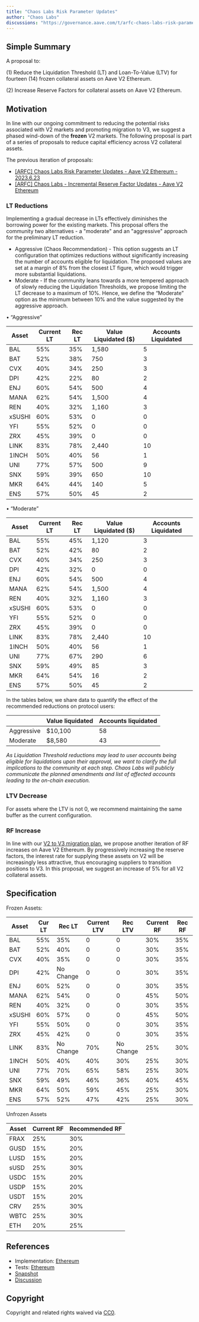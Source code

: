 ```yaml
---
title: "Chaos Labs Risk Parameter Updates"
author: "Chaos Labs"
discussions: "https://governance.aave.com/t/arfc-chaos-labs-risk-parameter-updates-aave-v2-ethereum-2023-08-09/14404"
---
```


## Simple Summary

A proposal to:

(1) Reduce the Liquidation Threshold (LT) and Loan-To-Value (LTV) for fourteen (14) frozen collateral assets on Aave V2 Ethereum.

(2) Increase Reserve Factors for collateral assets on Aave V2 Ethereum.

## Motivation

In line with our ongoing commitment to reducing the potential risks associated with V2 markets and promoting migration to V3, we suggest a phased wind-down of the **frozen** V2 markets. The following proposal is part of a series of proposals to reduce capital efficiency across V2 collateral assets.

The previous iteration of proposals:

- [[ARFC] Chaos Labs Risk Parameter Updates - Aave V2 Ethereum - 2023.6.23](https://governance.aave.com/t/arfc-chaos-labs-risk-parameter-updates-aave-v2-ethereum-2023-6-23/13789)
- [[ARFC] Chaos Labs - Incremental Reserve Factor Updates - Aave V2 Ethereum](https://governance.aave.com/t/arfc-chaos-labs-incremental-reserve-factor-updates-aave-v2-ethereum/13766)

### LT Reductions

Implementing a gradual decrease in LTs effectively diminishes the borrowing power for the existing markets. This proposal offers the community two alternatives - a "moderate" and an "aggressive" approach for the preliminary LT reduction.

- Aggressive (Chaos Recommendation) - This option suggests an LT configuration that optimizes reductions without significantly increasing the number of accounts eligible for liquidation. The proposed values are set at a margin of 8% from the closest LT figure, which would trigger more substantial liquidations.
- Moderate - If the community leans towards a more tempered approach of slowly reducing the Liquidation Thresholds, we propose limiting the LT decrease to a maximum of 10%. Hence, we define the “Moderate” option as the minimum between 10% and the value suggested by the aggressive approach.

• “Aggressive”

| Asset  | Current LT | Rec LT | Value Liquidated ($) | Accounts Liquidated |
| ------ | ---------- | ------ | -------------------- | ------------------- |
| BAL    | 55%        | 35%    | 1,580                | 5                   |
| BAT    | 52%        | 38%    | 750                  | 3                   |
| CVX    | 40%        | 34%    | 250                  | 3                   |
| DPI    | 42%        | 22%    | 80                   | 2                   |
| ENJ    | 60%        | 54%    | 500                  | 4                   |
| MANA   | 62%        | 54%    | 1,500                | 4                   |
| REN    | 40%        | 32%    | 1,160                | 3                   |
| xSUSHI | 60%        | 53%    | 0                    | 0                   |
| YFI    | 55%        | 52%    | 0                    | 0                   |
| ZRX    | 45%        | 39%    | 0                    | 0                   |
| LINK   | 83%        | 78%    | 2,440                | 10                  |
| 1INCH  | 50%        | 40%    | 56                   | 1                   |
| UNI    | 77%        | 57%    | 500                  | 9                   |
| SNX    | 59%        | 39%    | 650                  | 10                  |
| MKR    | 64%        | 44%    | 140                  | 5                   |
| ENS    | 57%        | 50%    | 45                   | 2                   |

• “Moderate”

| Asset  | Current LT | Rec LT | Value Liquidated ($) | Accounts Liquidated |
| ------ | ---------- | ------ | -------------------- | ------------------- |
| BAL    | 55%        | 45%    | 1,120                | 3                   |
| BAT    | 52%        | 42%    | 80                   | 2                   |
| CVX    | 40%        | 34%    | 250                  | 3                   |
| DPI    | 42%        | 32%    | 0                    | 0                   |
| ENJ    | 60%        | 54%    | 500                  | 4                   |
| MANA   | 62%        | 54%    | 1,500                | 4                   |
| REN    | 40%        | 32%    | 1,160                | 3                   |
| xSUSHI | 60%        | 53%    | 0                    | 0                   |
| YFI    | 55%        | 52%    | 0                    | 0                   |
| ZRX    | 45%        | 39%    | 0                    | 0                   |
| LINK   | 83%        | 78%    | 2,440                | 10                  |
| 1INCH  | 50%        | 40%    | 56                   | 1                   |
| UNI    | 77%        | 67%    | 290                  | 6                   |
| SNX    | 59%        | 49%    | 85                   | 3                   |
| MKR    | 64%        | 54%    | 16                   | 2                   |
| ENS    | 57%        | 50%    | 45                   | 2                   |

In the tables below, we share data to quantify the effect of the recommended reductions on protocol users:

|            | Value liquidated | Accounts liquidated |
| ---------- | ---------------- | ------------------- |
| Aggressive | $10,100          | 58                  |
| Moderate   | $8,580           | 43                  |

_As Liquidation Threshold reductions may lead to user accounts being eligible for liquidations upon their approval, we want to clarify the full implications to the community at each step. Chaos Labs will publicly communicate the planned amendments and list of affected accounts leading to the on-chain execution._

### LTV Decrease

For assets where the LTV is not 0, we recommend maintaining the same buffer as the current configuration.

### RF Increase

In line with our [V2 to V3 migration plan](https://governance.aave.com/t/temp-check-ethereum-v2-to-v3-migration/12636), we propose another iteration of RF increases on Aave V2 Ethereum. By progressively increasing the reserve factors, the interest rate for supplying these assets on V2 will be increasingly less attractive, thus encouraging suppliers to transition positions to V3. In this proposal, we suggest an increase of 5% for all V2 collateral assets.

## Specification

Frozen Assets:

| Asset  | Cur LT | Rec LT    | Current LTV | Rec LTV   | Current RF | Rec RF |
| ------ | ------ | --------- | ----------- | --------- | ---------- | ------ |
| BAL    | 55%    | 35%       | 0           | 0         | 30%        | 35%    |
| BAT    | 52%    | 40%       | 0           | 0         | 30%        | 35%    |
| CVX    | 40%    | 35%       | 0           | 0         | 30%        | 35%    |
| DPI    | 42%    | No Change | 0           | 0         | 30%        | 35%    |
| ENJ    | 60%    | 52%       | 0           | 0         | 30%        | 35%    |
| MANA   | 62%    | 54%       | 0           | 0         | 45%        | 50%    |
| REN    | 40%    | 32%       | 0           | 0         | 30%        | 35%    |
| xSUSHI | 60%    | 57%       | 0           | 0         | 45%        | 50%    |
| YFI    | 55%    | 50%       | 0           | 0         | 30%        | 35%    |
| ZRX    | 45%    | 42%       | 0           | 0         | 30%        | 35%    |
| LINK   | 83%    | No Change | 70%         | No Change | 25%        | 30%    |
| 1INCH  | 50%    | 40%       | 40%         | 30%       | 25%        | 30%    |
| UNI    | 77%    | 70%       | 65%         | 58%       | 25%        | 30%    |
| SNX    | 59%    | 49%       | 46%         | 36%       | 40%        | 45%    |
| MKR    | 64%    | 50%       | 59%         | 45%       | 25%        | 30%    |
| ENS    | 57%    | 52%       | 47%         | 42%       | 25%        | 30%    |

Unfrozen Assets

| Asset | Current RF | Recommended RF |
| ----- | ---------- | -------------- |
| FRAX  | 25%        | 30%            |
| GUSD  | 15%        | 20%            |
| LUSD  | 15%        | 20%            |
| sUSD  | 25%        | 30%            |
| USDC  | 15%        | 20%            |
| USDP  | 15%        | 20%            |
| USDT  | 15%        | 20%            |
| CRV   | 25%        | 30%            |
| WBTC  | 25%        | 30%            |
| ETH   | 20%        | 25%            |

## References

- Implementation: [Ethereum](https://github.com/bgd-labs/aave-proposals/blob/main/src/20230831_AaveV2_Eth_ChaosLabsRiskParameterUpdates/AaveV2_Ethereum_ChaosLabsRiskParameterUpdates_20230831.sol)
- Tests: [Ethereum](https://github.com/bgd-labs/aave-proposals/blob/main/src/20230831_AaveV2_Eth_ChaosLabsRiskParameterUpdates/AaveV2_Ethereum_ChaosLabsRiskParameterUpdates_20230831.t.sol)
- [Snapshot](https://snapshot.org/#/aave.eth/proposal/0xc5786999ac6d574ca2fb3a3f169be0c38221d73613d4458afa87ab0251f4418a)
- [Discussion](https://governance.aave.com/t/arfc-chaos-labs-risk-parameter-updates-aave-v2-ethereum-2023-08-09/14404)

## Copyright

Copyright and related rights waived via [CC0](https://creativecommons.org/publicdomain/zero/1.0/).

